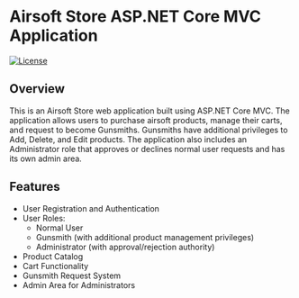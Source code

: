 # Airsoft Store ASP.NET Core MVC Application

[![License](https://img.shields.io/badge/license-MIT-blue.svg)](https://opensource.org/licenses/MIT)

## Overview

This is an Airsoft Store web application built using ASP.NET Core MVC. The application allows users to purchase airsoft products, manage their carts, and request to become Gunsmiths. Gunsmiths have additional privileges to Add, Delete, and Edit products. The application also includes an Administrator role that approves or declines normal user requests and has its own admin area.

## Features

- User Registration and Authentication
- User Roles:
  - Normal User
  - Gunsmith (with additional product management privileges)
  - Administrator (with approval/rejection authority)
- Product Catalog
- Cart Functionality
- Gunsmith Request System
- Admin Area for Administrators
